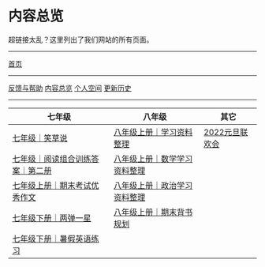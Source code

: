 <meta charset="utf-8" />
<meta name="viewport" content="width=device-width, initial-scale=1" />
<link href="https://cdn.jsdelivr.net/npm/bootstrap@5.1.2/dist/css/bootstrap.min.css" rel="stylesheet" />
<script src="https://cdn.jsdelivr.net/npm/bootstrap@5.1.2/dist/js/bootstrap.bundle.min.js"></script>
<link rel="stylesheet" type="text/css" href="style.css" />
<link rel="shortcut icon" href="/favicon.ico" />

# 内容总览

超链接太乱？这里列出了我们网站的所有页面。

---

<a type="button" href="/index" class="btn btn-primary">首页</a>

---

<div class="btn-group">
<a type="button" href="/feedback" class="btn btn-outline-primary">反馈与帮助</a>
<a type="button" href="/overview" class="btn btn-outline-primary">内容总览</a>
<a type="button" href="/个人空间" class="btn btn-outline-primary disabled">个人空间</a>
<a type="button" href="/history" class="btn btn-outline-primary disabled">更新历史</a>
</div>

---

<div class="table-responsive">
	<table class="table table-borderless">
		<thead>
		  <tr>
		    <th>七年级</th>
		    <th>八年级</th>
		    <th>其它</th>
		  </tr>
		</thead>
		<tbody>
		  <tr>
		    <td><a style="width:100%" href="/七年级｜笑草说" class="btn btn-outline-primary">七年级｜笑草说</a></td>
		    <td><a style="width:100%" href="/八年级上册｜学习资料整理" class="btn btn-outline-primary">八年级上册｜学习资料整理</a></td>
		    <td><a style="width:100%" href="/2022元旦联欢会" class="btn btn-outline-primary">2022元旦联欢会</a></td>
		  </tr>
		  <tr>
		    <td><a style="width:100%" href="/七年级｜阅读组合训练答案｜第二册" class="btn btn-outline-primary">七年级｜阅读组合训练答案｜第二册</a></td>
		    <td><a style="width:100%" href="/八年级上册｜数学学习资料整理" class="btn btn-outline-primary">八年级上册｜数学学习资料整理</a></td>
		    <td></td>
		  </tr>
		  <tr>
		    <td><a style="width:100%" href="/七年级上册｜期末考试优秀作文" class="btn btn-outline-primary">七年级上册｜期末考试优秀作文</a></td>
		    <td><a style="width:100%" href="/八年级上册｜政治学习资料整理" class="btn btn-outline-primary">八年级上册｜政治学习资料整理</a></td>
		    <td></td>
		  </tr>
		  <tr>
		    <td><a style="width:100%" href="/七年级下册｜两弹一星" class="btn btn-outline-primary">七年级下册｜两弹一星</a></td>
		    <td><a style="width:100%" href="/八年级上册｜期末背书规划" class="btn btn-outline-primary">八年级上册｜期末背书规划</a></td>
		    <td></td>
		  </tr>
		  <tr>
		    <td><a style="width:100%" href="/七年级下册｜暑假英语练习" class="btn btn-outline-primary">七年级下册｜暑假英语练习</a></td>
		    <td></td>
		    <td></td>
		  </tr>
		</tbody>
	</table>
</div>
